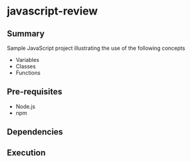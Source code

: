 # javascript-review

## Summary
Sample JavaScript project illustrating the use of the following concepts
- Variables
- Classes
- Functions

## Pre-requisites
- Node.js
- npm

## Dependencies

## Execution
